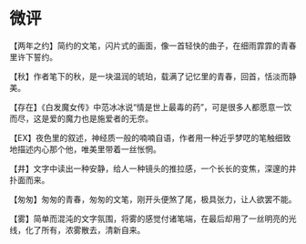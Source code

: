 # 微评

【两年之约】简约的文笔，闪片式的画面，像一首轻快的曲子，在细雨霏霏的青春里许下誓约。 

【秋】作者笔下的秋，是一块温润的琥珀，载满了记忆里的青春，回首，恬淡而静美。 

【存在】《白发魔女传》中范冰冰说“情是世上最毒的药”，可是很多人都愿意一饮而尽，这是爱的魔力也是施爱者的无奈。 

【EX】夜色里的叙述，神经质一般的喃喃自语，作者用一种近乎梦呓的笔触细致地描述内心那个他，唯美里带着一丝怅惘。 

【井】文字中读出一种安静，给人一种镜头的推拉感，一个长长的变焦，深邃的井扑面而来。 

【匆匆】匆匆的青春，匆匆的文笔，刚开头便煞了尾，极具张力，让人欲罢不能。 

【雾】简单而混沌的文字氛围，将雾的感觉付诸笔端，在最后却用了一丝明亮的光线，化了所有，浓雾散去，清新自来。